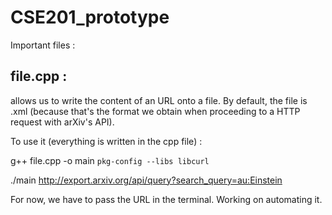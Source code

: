 # CSE201_prototype

Important files : 

file.cpp : 
----

allows us to write the content of an URL onto a file. By default, the file is .xml (because that's the format we obtain when proceeding to a HTTP request with arXiv's API).

To use it (everything is written in the cpp file) : 


g++ file.cpp -o main `pkg-config --libs libcurl`   
  

./main http://export.arxiv.org/api/query?search_query=au:Einstein


For now, we have to pass the URL in the terminal. Working on automating it. 
